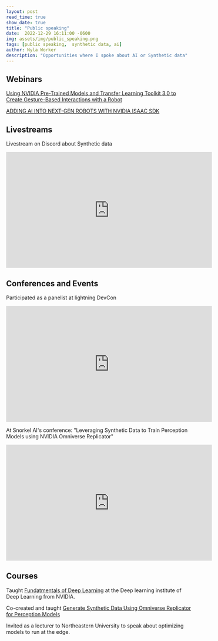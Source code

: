 ```yaml
---
layout: post
read_time: true
show_date: true
title: "Public speaking"
date:  2022-12-29 16:11:00 -0600
img: assets/img/public_speaking.png
tags: [public speaking,  synthetic data, ai]
author: Nyla Worker
description: "Opportunities where I spoke about AI or Synthetic data"
---
```

## Webinars 

[Using NVIDIA Pre-Trained Models and Transfer Learning Toolkit 3.0 to Create Gesture-Based Interactions with a Robot](https://www.nvidia.com/en-us/about-nvidia/webinar-portal/)


[ADDING AI INTO NEXT-GEN ROBOTS WITH NVIDIA ISAAC SDK](https://info.nvidia.com/add-ai-to-robots-isaacSDK-webinar-reg-page.html?ncid=so-link-52037&sfdcid=EMLA&ondemandrgt=yes#cid=emla_so-link_en-us)


## Livestreams 

Livestream on Discord about Synthetic data 

<iframe width="560" height="315" src="https://www.youtube.com/watch?v=AGtIV5xgpYc" title="YouTube video player" frameborder="0" allow="accelerometer; autoplay; clipboard-write; encrypted-media; gyroscope; picture-in-picture" allowfullscreen></iframe>


## Conferences and Events


Participated as a panelist at lightning DevCon

<iframe width="560" height="315" src="https://www.youtube.com/watch?v=tgS4sJ38myg&list=PLaMu-SDt_RB47KO4odNNqFFJBDjSdywJG&index=7" title="YouTube video player" frameborder="0" allow="accelerometer; autoplay; clipboard-write; encrypted-media; gyroscope; picture-in-picture" allowfullscreen></iframe>



At Snorkel AI's conference: "Leveraging Synthetic Data to Train Perception Models using NVIDIA Omniverse Replicator" 

<iframe width="560" height="315" src="https://www.youtube.com/watch?v=pR-vuZr7SiY" title="YouTube video player" frameborder="0" allow="accelerometer; autoplay; clipboard-write; encrypted-media; gyroscope; picture-in-picture" allowfullscreen></iframe>



## Courses 

Taught [Fundatmentals of Deep Learning](https://www.nvidia.com/en-us/training/instructor-led-workshops/fundamentals-of-deep-learning/) at the Deep learning institute of Deep Learning from NVIDIA.

Co-created and taught [Generate Synthetic Data Using Omniverse Replicator for Perception Models
](https://www.nvidia.com/en-us/on-demand/session/gtcfall22-dlit41768/?playlistId=playList-108242b0-35ac-4765-9796-d6961cb026c4)

Invited as a lecturer to Northeastern University to speak about optimizing models to run at the edge.